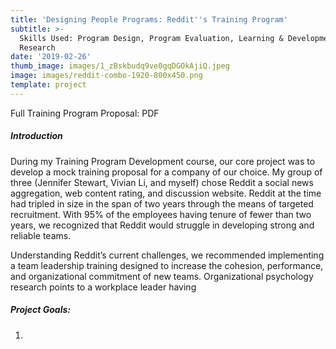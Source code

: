 ```yaml
---
title: 'Designing People Programs: Reddit''s Training Program'
subtitle: >-
  Skills Used: Program Design, Program Evaluation, Learning & Development,
  Research
date: '2019-02-26'
thumb_image: images/1_zBskbudq9ve0gqDGOkAjiQ.jpeg
image: images/reddit-combo-1920-800x450.png
template: project
---
```

Full Training Program Proposal: PDF

##### Introduction

During my Training Program Development course, our core project was to develop a mock training proposal for a company of our choice. My group of three (Jennifer Stewart, Vivian Li, and myself) chose Reddit a social news aggregation, web content rating, and discussion website. Reddit at the time had tripled in size in the span of two years through the means of targeted recruitment. With 95% of the employees having tenure of fewer than two years, we recognized that Reddit would struggle in developing strong and reliable teams. 

Understanding Reddit’s current challenges, we recommended implementing a team leadership training designed to increase the cohesion, performance, and organizational commitment of new teams. Organizational psychology research points to a workplace leader having 



##### Project Goals:

1.


